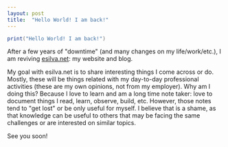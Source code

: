 ```yaml
---
layout: post
title:  "Hello World! I am back!"
---
```


```scala
print("Hello World! I am back!")
```

After a few years of "downtime" (and many changes on my life/work/etc.), I am reviving [esilva.net](http://esilva.net): my website and blog.

My goal with esilva.net is to share interesting things I come across or do. Mostly, these will be things related with my day-to-day professional activities (these are my own opinions, not from my employer). Why am I doing this? Because I love to learn and am a long time note taker: love to document things I read, learn, observe, build, etc. However, those notes tend to "get lost" or be only useful for myself. I believe that is a shame, as that knowledge can be useful to others that may be facing the same challenges or are interested on similar topics.

See you soon!
